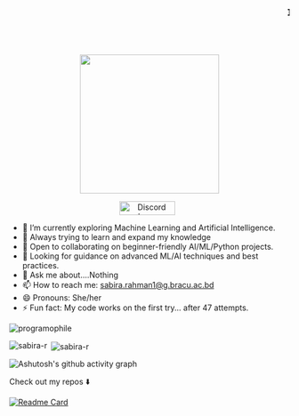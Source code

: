 <marquee> <h3 align="center"><samp>Hi there 👋🏾

I'm Sabira Rahman, a Computer Science and Engineering student at BRAC University. Right now, I’m focused on Python, but I’m excited to explore and learn new languages in the future. 

Welcome to my GitHub!</samp></h3> </marquee>

<p align="center">
  <img width="250" src="https://media2.giphy.com/media/v1.Y2lkPTc5MGI3NjExOWRqZnMzcGRkMzBtM2tuOTh3OXkzZzA5d2J4amdtYWpxOTFvNW1vbCZlcD12MV9pbnRlcm5hbF9naWZfYnlfaWQmY3Q9Zw/3o6gg8PX6S7KxklbCE/giphy.gif">
</p>

<p align="center">
<a href="https://discordapp.com/users/864879416002084893" target="_blank"><img src="https://upload.wikimedia.org/wikipedia/commons/8/82/Discord_black_D.svg" alt="Discord Logo" width="100" height="25" style="vertical-align: middle; margin-right: 8px;" /></a>
</p>


- 🔭 I’m currently exploring Machine Learning and Artificial Intelligence.  
- 🌱 Always trying to learn and expand my knowledge  
- 👯 Open to collaborating on beginner-friendly AI/ML/Python projects.  
- 🤔 Looking for guidance on advanced ML/AI techniques and best practices.  
- 💬 Ask me about....Nothing  
- 📫 How to reach me: [sabira.rahman1@g.bracu.ac.bd](mailto:sabira.rahman1@g.bracu.ac.bd)  
- 😄 Pronouns: She/her  
- ⚡ Fun fact: My code works on the first try... after 47 attempts.

  






<p align="left"> <img src="https://komarev.com/ghpvc/?username=sabira-r&label=Profile%20views&color=17202b&style=for-the-badge" alt="programophile" /> </p>






<p><img align="left" src="https://github-readme-stats.vercel.app/api/top-langs?username=sabira-r&show_icons=true&theme=radical&locale=en&layout=compact" alt="sabira-r" /></p>

<p>&nbsp;<img align="center" src="https://github-readme-stats.vercel.app/api?username=sabira-r&show_icons=true&theme=radical&locale=en" alt="sabira-r" /></p>

![Ashutosh's github activity graph](https://github-readme-activity-graph.vercel.app/graph?username=sabira-r&theme=github-compact)

<p align="center"><samp>

Check out my repos ⬇️  
  </samp>
</p>

[![Readme Card](https://github-readme-stats.vercel.app/api/pin/?username=sabira-r&repo=JobMadeEz_MERNProject&theme=radical)](https://github.com/Sabira-R/JobMadeEz_MERNProject)

